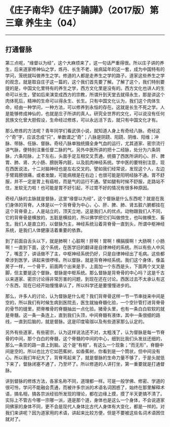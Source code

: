 # 《庄子南华》《庄子諵譁》（2017版）第三章 养生主（04）

------

## 打通督脉

第三点呢，“缘督以为经”，这个大麻烦来了，这一句话严重得很。所以庄子讲的养生，后来道家修神仙之学，炼丹、长生不老、袪病延年的这一套，成为中国特有的学问，笼统就叫做养生之学。修道的人都是走养生之学的路子。道家这些养生之学的观念，就是取自庄子这一篇的，这个我们首先要了解。了解了这个，我们特别要提的是，中国文化里特有的养生之学，西方文化里是没有的。西方文化也讲人的生命可以长生，譬如后来演变成西方的宗教，所谓升到天堂去就得永生，那是讲这个肉体死后，精神的生命可以得永生、长生。只有中国文化认为，我们这个肉体生命，经由一种学问，一种方法，可以修养到永恒的存在。这就是长生不死之学。人是能够修成神仙的，也就是庄子所讲的真人。研究全世界的文化，可以说没有任何民族文化曾大胆假设，生命经过修炼，可以永远活下去，就只有中国文化才有。

那么修炼的方法呢？青年同学们看武侠小说，就知道人身上有奇经八脉。奇经这个“奇”字，应该念成“只”，单数谓之“奇”；八脉是阴跷、阳跷、阴维、阳维；冲脉、带脉、任脉、督脉。奇经八脉单独统摄全身气血的运行，尤其道家、密宗流行讲气脉，便特别注重任督二脉的气。另外中医所讲的把十二经脉，处分为六条阴脉，六条阳脉，上下左右，头面手足互相交叉贯通，统摄了西医所讲的心、肝、脾胃、肺、肾、大小肠、膀胱等内脏，以及肌肉神经系统。学中医的要特别注意，现在西医说法，十二对脑神经也是左右交叉的。譬如我们经常说，发现这个人，左边手臂肩膀很痛，或者发酸，可能病根是在右边；也很可能是阳明经脉不通。胃不舒服，并不一定是胃上有癌啦，而是气的运行不通。譬如腿有时候不舒服，走路站不住，发软无力啦！也可能是胃不好引起，不过胃不好的情况有很多种原因。

奇经八脉的主脉就是督脉，这里“缘督以为经”，这个督脉是什么东西呢？就是在我们身体的背脊。人体是以一个背脊骨为中心，心、肝、脾、肺、肾五脏六腑都挂在这个背脊骨上，人是站立的，顶天立地，这是我们人的优点。动物跟我们人不同，它的背脊骨是横放的，五脏是横挂的，所以佛学把它们叫做傍生，也叫做横生、畜生。我们人是直立的，以督脉为主，神经系统沿着背脊骨一直到头，所谓中枢神经系统，是我们人体健康活着重要的依靠。

到了前面自舌头以下，就是肺啊！心脏啊！肝啊！胃啊！横膈膜啊！大肠啊！小肠啊！一直到下面，这个系统，在医学旧的翻译是自律神经的系统。所以有些人中风了，嘴歪了，讲话做不了主，中枢神经系统仍好，只是自律神经出了毛病。这些都牵涉到医学，讲起来很啰嗦。所以督脉，就是背脊神经系统。我们这个身体，像盖房子一样，一个骨干，前面两个出来是手，上面加一个东西是头，下面两个叉叉是脚，但主要是这个督脉，督脉是中枢系统。那么督脉是背脊骨的中心吗？这是千古以来道家、密宗讨论得非常厉害的问题，到现在还在讨论。西医过去不太承认有这个东西，现在已经开始慢慢承认了，所以科学还是要慢慢进步的。

那么，许多人的讨论，认为督脉是什么呢？我们背脊骨这样一节一节串拢来中间是空的，所以我们有时候生病到医院去，医生就抽脊髓化验，一个空针管打进背脊骨的骨节的缝里，把脊椎骨的脊髓抽出一点化验。猪骨头里，也有一条白白软软的就是脊髓。这一条一条连上，直到我们头顶，中间脊髓有液体，其中一条很细的路线，一直到后脑的，就是督脉。这是印度瑜珈以及有些道家那么认定的。

另外有些道家，有些密宗，认为这样说法还不对，太粗浅了，认为督脉是每一节脊骨的中间，那个白白的脊髓，这个脊髓的中间的中心，细到比我们头发丝还细的，那么一条空的路一直上到脑。这个是“有相”，有这么一个现象；“而无形”，脊髓中间是空的。所以也比方它如芭蕉树，如香蕉树，你看到是一个筒状，但中间没有心。所以我们年纪大了，背脊弯起来了，就是督脉的生命力量不够了，于是头就低下来了，督脉闭塞不通了，乃至坏了。所以修道的人讲打坐，第一重要就是打通督脉。

讲到督脉的修炼方法，各家名称不同，道理都一样。可是一般学佛、修密、学道的很可怜，学问不能融会贯通，而被许多宗派的术语名词困惑了，始终在那里解释术语，搞名相，搞各宗派经验所发现的理论，都在边缘上摸，摸了半天更搞不清了。实际上不管古今哪一宗哪一派，道是那个道，身体也是这么一个身体，不会说道家同佛家的身体不同，更不会是现代人身体比古代人身体有大变化，都是一样的。对我们来讲呢？因为道家用的术语，讲起来比较方便，但是不要被这些名词术语困住就对了。
